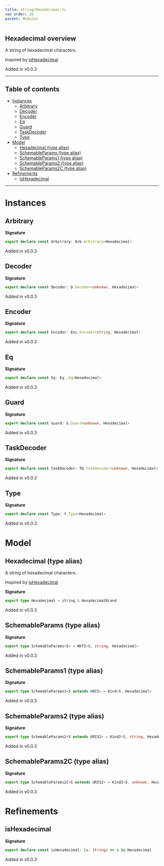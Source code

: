 ```yaml
---
title: string/Hexadecimal.ts
nav_order: 26
parent: Modules
---
```


## Hexadecimal overview

A string of hexadecimal characters.

Inspired by
[isHexadecimal](https://github.com/validatorjs/validator.js/blob/master/src/lib/isHexadecimal.js)

Added in v0.0.3

---

<h2 class="text-delta">Table of contents</h2>

- [Instances](#instances)
  - [Arbitrary](#arbitrary)
  - [Decoder](#decoder)
  - [Encoder](#encoder)
  - [Eq](#eq)
  - [Guard](#guard)
  - [TaskDecoder](#taskdecoder)
  - [Type](#type)
- [Model](#model)
  - [Hexadecimal (type alias)](#hexadecimal-type-alias)
  - [SchemableParams (type alias)](#schemableparams-type-alias)
  - [SchemableParams1 (type alias)](#schemableparams1-type-alias)
  - [SchemableParams2 (type alias)](#schemableparams2-type-alias)
  - [SchemableParams2C (type alias)](#schemableparams2c-type-alias)
- [Refinements](#refinements)
  - [isHexadecimal](#ishexadecimal)

---

# Instances

## Arbitrary

**Signature**

```ts
export declare const Arbitrary: Arb.Arbitrary<Hexadecimal>
```

Added in v0.0.3

## Decoder

**Signature**

```ts
export declare const Decoder: D.Decoder<unknown, Hexadecimal>
```

Added in v0.0.3

## Encoder

**Signature**

```ts
export declare const Encoder: Enc.Encoder<string, Hexadecimal>
```

Added in v0.0.3

## Eq

**Signature**

```ts
export declare const Eq: Eq_.Eq<Hexadecimal>
```

Added in v0.0.3

## Guard

**Signature**

```ts
export declare const Guard: G.Guard<unknown, Hexadecimal>
```

Added in v0.0.3

## TaskDecoder

**Signature**

```ts
export declare const TaskDecoder: TD.TaskDecoder<unknown, Hexadecimal>
```

Added in v0.0.3

## Type

**Signature**

```ts
export declare const Type: t.Type<Hexadecimal>
```

Added in v0.0.3

# Model

## Hexadecimal (type alias)

A string of hexadecimal characters.

Inspired by
[isHexadecimal](https://github.com/validatorjs/validator.js/blob/master/src/lib/isHexadecimal.js)

**Signature**

```ts
export type Hexadecimal = string & HexadecimalBrand
```

Added in v0.0.3

## SchemableParams (type alias)

**Signature**

```ts
export type SchemableParams<S> = HKT2<S, string, Hexadecimal>
```

Added in v0.0.3

## SchemableParams1 (type alias)

**Signature**

```ts
export type SchemableParams1<S extends URIS> = Kind<S, Hexadecimal>
```

Added in v0.0.3

## SchemableParams2 (type alias)

**Signature**

```ts
export type SchemableParams2<S extends URIS2> = Kind2<S, string, Hexadecimal>
```

Added in v0.0.3

## SchemableParams2C (type alias)

**Signature**

```ts
export type SchemableParams2C<S extends URIS2> = Kind2<S, unknown, Hexadecimal>
```

Added in v0.0.3

# Refinements

## isHexadecimal

**Signature**

```ts
export declare const isHexadecimal: (s: string) => s is Hexadecimal
```

Added in v0.0.3
